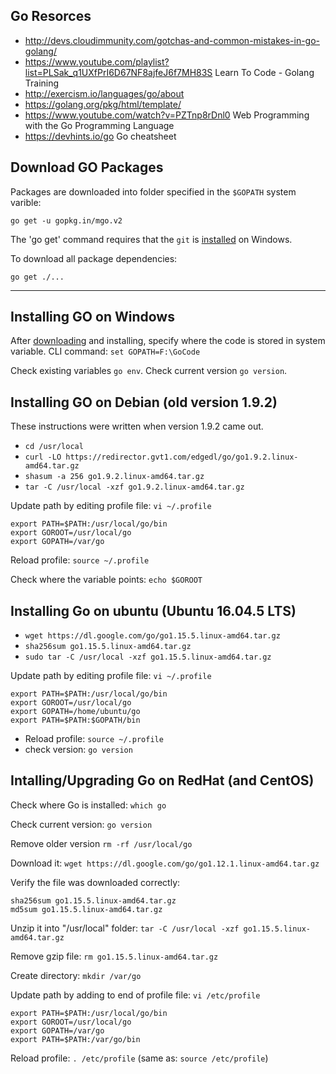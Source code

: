 
## Go Resorces
* http://devs.cloudimmunity.com/gotchas-and-common-mistakes-in-go-golang/
* https://www.youtube.com/playlist?list=PLSak_q1UXfPrI6D67NF8ajfeJ6f7MH83S Learn To Code - Golang Training
* http://exercism.io/languages/go/about
* https://golang.org/pkg/html/template/
* https://www.youtube.com/watch?v=PZTnp8rDnl0 Web Programming with the Go Programming Language
* https://devhints.io/go Go cheatsheet

## Download GO Packages
Packages are downloaded into folder specified in the `$GOPATH` system varible:

`go get -u gopkg.in/mgo.v2`

The 'go get' command requires that the `git` is [installed](https://git-scm.com/download/win) on Windows.

To download all package dependencies:

`go get ./...`

---

## Installing GO on Windows
After [downloading](https://golang.org/dl/) and installing, specify where the code is stored in system variable.  CLI command: `set GOPATH=F:\GoCode`

Check existing variables `go env`.  Check current version `go version`.


## Installing GO on Debian (old version 1.9.2)
These instructions were written when version 1.9.2 came out.

* `cd /usr/local`
* `curl -LO https://redirector.gvt1.com/edgedl/go/go1.9.2.linux-amd64.tar.gz`
* `shasum -a 256 go1.9.2.linux-amd64.tar.gz`
* `tar -C /usr/local -xzf go1.9.2.linux-amd64.tar.gz`


Update path by editing profile file: `vi ~/.profile`
```
export PATH=$PATH:/usr/local/go/bin
export GOROOT=/usr/local/go
export GOPATH=/var/go
```
Reload profile: `source ~/.profile`

Check where the variable points: `echo $GOROOT`

## Installing Go on ubuntu (Ubuntu 16.04.5 LTS)

* `wget https://dl.google.com/go/go1.15.5.linux-amd64.tar.gz`
* `sha256sum go1.15.5.linux-amd64.tar.gz`
* `sudo tar -C /usr/local -xzf go1.15.5.linux-amd64.tar.gz`

Update path by editing profile file: `vi ~/.profile`
```
export PATH=$PATH:/usr/local/go/bin
export GOROOT=/usr/local/go
export GOPATH=/home/ubuntu/go
export PATH=$PATH:$GOPATH/bin
```
* Reload profile: `source ~/.profile`
* check version: `go version`


## Intalling/Upgrading Go on RedHat (and CentOS)
Check where Go is installed:
```which go```

Check current version:
```go version```

Remove older version
```rm -rf /usr/local/go```

Download it:
```wget https://dl.google.com/go/go1.12.1.linux-amd64.tar.gz```

Verify the file was downloaded correctly:
```
sha256sum go1.15.5.linux-amd64.tar.gz
md5sum go1.15.5.linux-amd64.tar.gz
```

Unzip it into "/usr/local" folder:
```tar -C /usr/local -xzf go1.15.5.linux-amd64.tar.gz```

Remove gzip file:
```rm go1.15.5.linux-amd64.tar.gz```

Create directory:
```mkdir /var/go```


Update path by adding to end of profile file: `vi /etc/profile`
```
export PATH=$PATH:/usr/local/go/bin
export GOROOT=/usr/local/go
export GOPATH=/var/go
export PATH=$PATH:/var/go/bin
```
Reload profile: `. /etc/profile` (same as: `source /etc/profile`)
